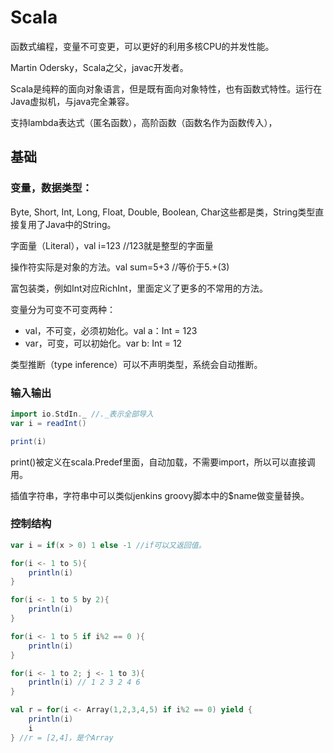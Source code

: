 # Scala

函数式编程，变量不可变更，可以更好的利用多核CPU的并发性能。

Martin Odersky，Scala之父，javac开发者。

Scala是纯粹的面向对象语言，但是既有面向对象特性，也有函数式特性。运行在Java虚拟机，与java完全兼容。

支持lambda表达式（匿名函数），高阶函数（函数名作为函数传入），


## 基础
### 变量，数据类型：
Byte, Short, Int, Long, Float, Double, Boolean, Char这些都是类，String类型直接复用了Java中的String。

字面量（Literal），val i=123  //123就是整型的字面量

操作符实际是对象的方法。val sum=5+3 //等价于5.+(3)

富包装类，例如Int对应RichInt，里面定义了更多的不常用的方法。

变量分为可变不可变两种：
- val，不可变，必须初始化。val a：Int = 123
- var，可变，可以初始化。var b: Int = 12

类型推断（type inference）可以不声明类型，系统会自动推断。

### 输入输出
```scala
import io.StdIn._ //._表示全部导入
var i = readInt()

print(i)
```
print()被定义在scala.Predef里面，自动加载，不需要import，所以可以直接调用。

插值字符串，字符串中可以类似jenkins groovy脚本中的$name做变量替换。

### 控制结构

```scala
var i = if(x > 0) 1 else -1 //if可以又返回值。

for(i <- 1 to 5){
	println(i)
}

for(i <- 1 to 5 by 2){
	println(i)
}

for(i <- 1 to 5 if i%2 == 0 ){
	println(i)
}

for(i <- 1 to 2; j <- 1 to 3){
	println(i) // 1 2 3 2 4 6
}

val r = for(i <- Array(1,2,3,4,5) if i%2 == 0) yield {
	println(i)
	i
} //r = [2,4]，是个Array
```

